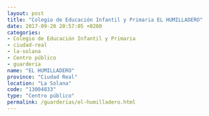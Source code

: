 ```yaml
---
layout: post
title: "Colegio de Educación Infantil y Primaria EL HUMILLADERO"
date: 2017-09-20 20:57:05 +0200
categories:
- Colegio de Educación Infantil y Primaria
- ciudad-real
- la-solana
- Centro público
- guarderia
name: "EL HUMILLADERO"
province: "Ciudad Real"
location: "La Solana"
code: "13004833"
type: "Centro público"
permalink: /guarderias/el-humilladero.html
---
```

